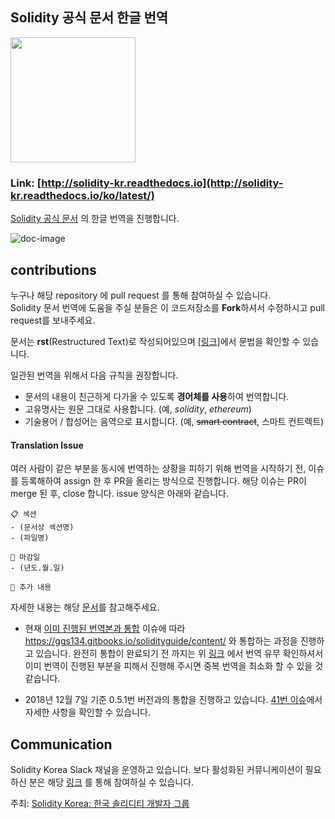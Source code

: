 ## Solidity 공식 문서 한글 번역

<img src="assets/solidity-korea.png" width="200">

### Link: [http://solidity-kr.readthedocs.io](http://solidity-kr.readthedocs.io/ko/latest/)

[Solidity 공식 문서](http://solidity.readthedocs.io/en/latest/) 의 한글 번역을 진행합니다.

![doc-image](assets/doc-image.png)

## contributions

누구나 해당 repository 에 pull request 를 통해 참여하실 수 있습니다.  
Solidity 문서 번역에 도움을 주실 분들은 이 코드저장소를 **Fork**하셔서 수정하시고 pull request를 보내주세요.

문서는 **rst**(Restructured Text)로 작성되어있으며 [[링크]](http://docutils.sourceforge.net/docs/user/rst/quickref.html)에서 문법을 확인할 수 있습니다.

일관된 번역을 위해서 다음 규칙을 권장합니다.

- 문서의 내용이 친근하게 다가올 수 있도록 **경어체를 사용**하여 번역합니다.
- 고유명사는 원문 그대로 사용합니다. (예, *solidity*, *ethereum*)
- 기술용어 / 합성어는 음역으로 표시합니다. (예, <del>smart contract</del>, 스마트 컨트렉트)

#### Translation Issue
여러 사람이 같은 부분을 동시에 번역하는 상황을 피하기 위해 번역을 시작하기 전, 이슈를 등록해하여 assign 한 후 PR을 올리는 방식으로 진행합니다. 해당 이슈는 PR이 merge 된 후, close 합니다.
issue 양식은 아래와 같습니다.
```
📋 섹션
- (문서상 섹션명)
- (파일명)

📅 마감일
- (년도.월.일)

💬 추가 내용
```

자세한 내용는 해당 [문서](https://github.com/solidity-korea/solidity-docs-kr/wiki/%EA%B8%B0%EC%97%AC%ED%95%98%EA%B8%B0)를 참고해주세요.

- 현재 [이미 진행된 번역본과 통합](https://github.com/solidity-korea/solidity-docs-kr/issues/10) 이슈에 따라 https://ggs134.gitbooks.io/solidityguide/content/ 와 통합하는 과정을 진행하고 있습니다. 완전히 통합이 완료되기 전 까지는 위 [링크](https://ggs134.gitbooks.io/solidityguide/content/) 에서 번역 유무 확인하셔서 이미 번역이 진행된 부분을 피해서 진행해 주시면 중복 번역을 최소화 할 수 있을 것 같습니다.

- 2018년 12월 7일 기준 0.5.1번 버전과의 통합을 진행하고 있습니다. [41번 이슈](https://github.com/solidity-korea/solidity-docs-kr/issues/41)에서 자세한 사항을 확인할 수 있습니다.

## Communication 
Solidity Korea Slack 채널을 운영하고 있습니다. 보다 활성화된 커뮤니케이션이 필요하신 분은 해당 [링크](https://join.slack.com/t/solidity-korea/shared_invite/enQtMzMyNjA0MDMxNTU4LTM2NTI2MjgzNTQ5MDQ5OGM2ZjkzMjc3OTM1NzVkODI4MTFkZTcwZTQxNGRjZTg5N2M2MWQzZWNjZTBmZDEzNDU) 를 통해 참여하실 수 있습니다.

주최: [Solidity Korea: 한국 솔리디티 개발자 그룹](http://solidity.kr)
